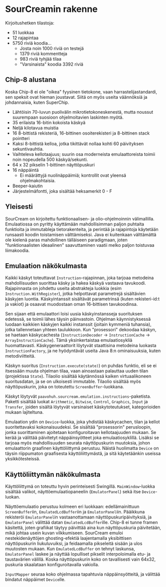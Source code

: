 # SourCreamin rakenne

Kirjoitushetken tilastoja:

* 51 luokkaa
* 12 rajapintaa
* 5750 riviä koodia...
    - Josta noin 1000 riviä on testejä
    - 1379 riviä kommentteja
    - 983 riviä tyhjää tilaa
    - "Varsinaista" koodia 3392 riviä

## Chip-8 alustana

Koska Chip-8 ei ole "oikea" fyysinen tietokone, vaan harrastelijastandardi, sen speksit ovat hieman joustavat. Siitä on myös useita väännöksiä ja johdannaisia, kuten SuperChip.

* Lähtöisin 70-luvun puolivälin mikrotietokoneskenestä, mutta noussut suurempaan suosioon ohjelmoitavien laskinten myötä.
* 35 erilaista 16-bitin kokoista käskyä
* Neljä kilotavua muistia
* 16 8-bittistä rekisteriä, 16-bittinen osoiterekisteri ja 8-bittinen stack pointteri
* Kaksi 8-bittistä kelloa, jotka tikittävät nollaa kohti 60 päivityksen sekuntivauhtia.
* Vaihteleva kellotaajuus; suurin osa moderneista emulaattoreista toimii noin nopeudella 500 käskyä/sekunti.
* 64 x 32 pikselin 1-bittinen näyttöpuskuri
* 16 näppäintä
    - Ei määrättyjä nuolinäppäimiä; kontrollit ovat yleensä ohjelmakohtaisia.
* Beeper-kaiutin
* Järjestelmäfontti, joka sisältää heksamerkit 0 - F

## Yleisesti

SourCream on kirjoitettu funktionaalisen- ja olio-ohjelmoinnin välimallilla. Emulaatiossa on pyritty käyttämään mahdollisimman paljon puhtaita funktioita ja immutableja tietorakenteita, ja perintää ja rajapintoja käytetään runsaasti koodin toistamisen välttämiseksi. Java ei kuitenkaan välttämättä ole kielenä paras mahdollinen tälläiseen paradigmaan, joten "funktionaalisten ideaalinen" saavuttaminen vaatii melko paljon toistuvaa liimakoodia.

## Emulaation näkökulmasta
Kaikki käskyt toteuttavat `Instruction`-rajapinnan, joka tarjoaa metodeina mahdollisuuden suorittaa käsky ja hakea käskyä vastaava tavukoodi. Rajapinnasta on johdettu useita abstrakteja luokkia (esim `Instruction.WithRegister`), jotka helpottavat parametrejä sisältävien käskyjen luontia. Käskyintanssit sisältävät parametrinsä (kuten rekisteri-id:t ja vakiot) ja osaavat muodostaan oman 16-bittisen tavukoodinsa.

Sen sijaan että emulaattori loisi uusia käskyinstansseja suorituksen edetessä, se toimii lähes täysin päinvastoin. Ohjelman käynnistyksessä luodaan kaikkien käskyjen kaikki instanssit (joitain kymmeniä tuhansia), jotka tallennetaan yhteen taulukkoon. Kun "prosessori" dekoodaa käskyn, se haetaan käskycachesta (`InstructionDecoder` -> `InstructionCache` -> `ArrayInstructionCache`). Tämä yksinkertaistaa emulaatiosykliä huomattavasti. Käskygeneraattorit löytyvät staattisina metodeina luokasta `InstructionFactory`, ja ne hyödyntävät useita Java 8:n ominaisuuksia, kuten metodiviitteitä.

Käskyn suoritus (`Instruction.execute(state)`) on puhdas funktio, eli se ei itsessään muuta ohjelman tilaa, vaan ainoastaan palauttaa uuden tilan (projektissa `State`). Tilaolio sisältää käytännössä kaiken virtuaalikoneen suoritusdatan, ja se on ulkoisesti immutable. Tilaolio sisältää myös näyttöpuskurin, joka on toteutettu `ScreenBuffer`-luokkana.

Käskyt löytyvät `paavohuh.sourcream.emulation.instructions`-paketista. Paketti sisältää luokat `Arithmetic`, `Bitwise`, `Control`, `Graphics`, `Input` ja `Transfer`, joiden sisältä löytyvät varsinaiset käskytoteutukset, kategorioiden mukaan lajiteltuna.

Emulaation ydin on `Device`-luokka, joka yhdistää käskycachen, tilan ja kellot suoritettavaksi kokonaisuudeksi. Se sisältää "prosessorin" perusloopin, jonka suorittaminen ajoitetaan konfiguroitavan kellotaajuuden mukaan. Se kerää ja välittää päivitetyt näppäinsyötteet joka emulaatiosyklillä. Lisäksi se tarjoaa myös mahdollisuuden seurata näyttöpuskurin muutoksia, johon emulaattorin graafinen käyttöliittymä perustuu. Näistä huolimatta `Device` on täysin riippumaton graafisesta käyttöliittymästä, ja sitä käytetäänkin useissa yksikkötesteissä.

## Käyttöliittymän näkökulmasta

Käyttöliittymä on toteuttu hyvin perinteisesti Swingillä. `MainWindow`-luokka sisältää valikot, näyttöemulaatiopaneelin (`EmulatorPanel`) sekä itse `Device`-luokan.

Näyttöemulaatio perustuu kolmeen eri luokkaan: edellämainittuun `ScreenBuffer`iin, `EmulatedLcdBuffer`iin ja `EmulatorPanel`iin. Pääikkuna rekisteröi `EmulatorPanel`in vastaanottamaan näyttöpuskuripäivityksiä, ja `EmulatorPanel` välittää datan `EmulatedLcdBuffer`ille. Chip-8 ei tunne framen käsitettä, joten grafiikat täytyy päivittää aina kun näyttöpuskuria päivitetään, mikä johtaa usein kuvan vilkkumiseen. SourCream emuloi nestekidenäyttöjen ghosting-efektiä laajentamalla yksibittisen näyttöpuskurin liukuluvuiksi, ja feidaamalla pikseleitä sisään ja ulos muutosten mukaan. Kun `EmulatedLcdBuffer` on tehnyt laskunsa, `EmulatorPanel` laskee ja näyttää lopulliset pikselit interpoloimalla etu- ja taustavärien välillä. Koska näyttöpuskurin koko on tavallisesti vain 64x32, puskuria skaalataan konfiguroitavalla vakiolla.

`InputMapper` seuraa koko ohjelmassa tapahtuvia näppäinsyötteitä, ja välittää bindatut näppäimet `Device`lle.